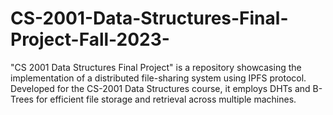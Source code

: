 # CS-2001-Data-Structures-Final-Project-Fall-2023-
"CS 2001 Data Structures Final Project" is a repository showcasing the implementation of a distributed file-sharing system using IPFS protocol. Developed for the CS-2001 Data Structures course, it employs DHTs and B-Trees for efficient file storage and retrieval across multiple machines. 
